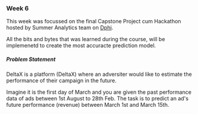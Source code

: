 ### Week 6

This week was focussed on the final Capstone Project cum Hackathon hosted by Summer Analytics team on <a href="https://dphi.tech">Dphi</a>.

All the bits and bytes that was learned during the course, will be implemenetd to create the most accuracte prediction model.

##### Problem Statement

DeltaX is a platform (DeltaX) where an adversiter would like to estimate the performance of their campaign in the future.

Imagine it is the first day of March and you are given the past performance data of ads between 1st August to 28th Feb. The task is to predict an ad's future performance (revenue) between March 1st and March 15th. 